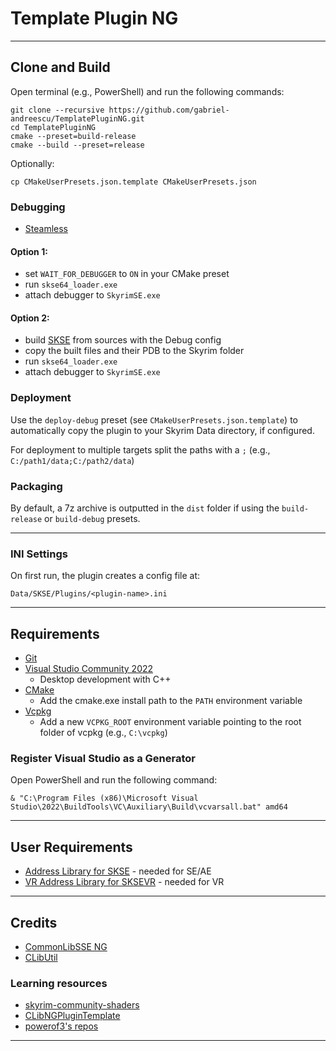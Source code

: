 # Template Plugin NG

---

## Clone and Build

Open terminal (e.g., PowerShell) and run the following commands:

```
git clone --recursive https://github.com/gabriel-andreescu/TemplatePluginNG.git
cd TemplatePluginNG
cmake --preset=build-release
cmake --build --preset=release
```

Optionally:

```
cp CMakeUserPresets.json.template CMakeUserPresets.json
```

### **Debugging**

- [Steamless](https://github.com/atom0s/Steamless/releases)

#### Option 1:

- set `WAIT_FOR_DEBUGGER` to `ON` in your CMake preset
- run `skse64_loader.exe`
- attach debugger to `SkyrimSE.exe`

#### Option 2:

- build [SKSE](https://github.com/ianpatt/skse64) from sources with the Debug config
- copy the built files and their PDB to the Skyrim folder
- run `skse64_loader.exe`
- attach debugger to `SkyrimSE.exe`

### **Deployment**

Use the `deploy-debug` preset (see `CMakeUserPresets.json.template`) to automatically copy the plugin to your Skyrim Data directory, if configured.

For deployment to multiple targets split the paths with a `;` (e.g., `C:/path1/data;C:/path2/data`)

### **Packaging**

By default, a 7z archive is outputted in the `dist` folder if using the `build-release` or `build-debug` presets.

---

### **INI Settings**

On first run, the plugin creates a config file at:

```
Data/SKSE/Plugins/<plugin-name>.ini
```

---

## Requirements

- [Git](https://git-scm.com/downloads)
- [Visual Studio Community 2022](https://visualstudio.microsoft.com/)
    - Desktop development with C++
- [CMake](https://cmake.org/)
    - Add the cmake.exe install path to the `PATH` environment variable
- [Vcpkg](https://learn.microsoft.com/en-us/vcpkg/get_started/get-started?pivots=shell-powershell#1---set-up-vcpkg)
    - Add a new `VCPKG_ROOT` environment variable pointing to the root folder of vcpkg (e.g., `C:\vcpkg`)

### **Register Visual Studio as a Generator**

Open PowerShell and run the following command:

```
& "C:\Program Files (x86)\Microsoft Visual Studio\2022\BuildTools\VC\Auxiliary\Build\vcvarsall.bat" amd64
```

---

## User Requirements

- [Address Library for SKSE](https://www.nexusmods.com/skyrimspecialedition/mods/32444) - needed for SE/AE
- [VR Address Library for SKSEVR](https://www.nexusmods.com/skyrimspecialedition/mods/58101) - needed for VR

---

## Credits

- [CommonLibSSE NG](https://github.com/alandtse/CommonLibVR/tree/ng)
- [CLibUtil](https://github.com/powerof3/CLibUtil)

### **Learning resources**

- [skyrim-community-shaders](https://github.com/doodlum/skyrim-community-shaders)
- [CLibNGPluginTemplate](https://github.com/ThirdEyeSqueegee/CLibNGPluginTemplate)
- [powerof3's repos](https://github.com/powerof3)

---

